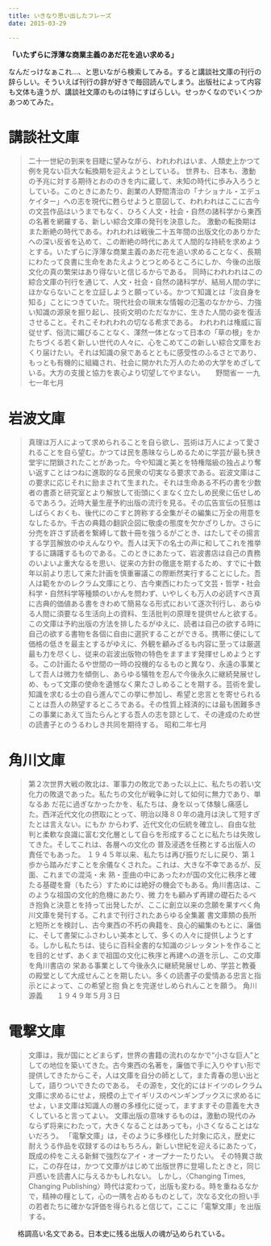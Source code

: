 ```yaml
---
title: いきなり思い出したフレーズ
date: 2015-03-29

---
```


**「いたずらに浮薄な商業主義のあだ花を追い求める」**


なんだっけなぁこれ…、と思いながら検索してみる。すると講談社文庫の刊行の辞らしい。そういえば刊行の辞が好きで毎回読んでしまう。出版社によって内容も文体も違うが、講談社文庫のものは特にすばらしい。せっかくなのでいくつかあつめてみた。


# 講談社文庫

> 二十一世紀の到来を目睫に望みながら、われわれはいま、人類史上かつて例を見ない巨大な転換期を迎えようとしている。
> 世界も、日本も、激動の予兆に対する期待とおののきを内に蔵して、未知の時代に歩み入ろうとしている。このときにあたり、創業の人野間清治の「ナショナル・エデュケイター」への志を現代に甦らせようと意図して、われわれはここに古今の文芸作品はいうまでもなく、ひろく人文・社会・自然の諸科学から東西の名著を網羅する、新しい綜合文庫の発刊を決意した。
> 激動の転換期はまた断絶の時代である。われわれは戦後二十五年間の出版文化のありかたへの深い反省を込めて、この断絶の時代にあえて人間的な持続を求めようとする。いたずらに浮薄な商業主義のあだ花を追い求めることなく、長期にわたって良書に生命をあたえようとつとめるところにしか、今後の出版文化の真の繁栄はあり得ないと信じるからである。
> 同時にわれわれはこの綜合文庫の刊行を通じて、人文・社会・自然の諸科学が、結局人間の学にほかならないことを立証しようと願っている。かつて知識とは「汝自身を知る」ことにつきていた。現代社会の瑣末な情報の氾濫のなかから、力強い知識の源泉を掘り起し、技術文明のただなかに、生きた人間の姿を復活させること。それこそわれわれの切なる希求である。
> われわれは権威に盲従せず、俗流に媚びることなく、渾然一体となって日本の「草の根」をかたちづくる若く新しい世代の人々に、心をこめてこの新しい綜合文庫をおくり届けたい。それは知識の泉であるとともに感受性のふるさとであり、もっとも有機的に組織され、社会に開かれた万人のための大学をめざしている。大方の支援と協力を衷心より切望してやまない。
　
> 野間省一
> 一九七一年七月


# 岩波文庫

> 真理は万人によって求められることを自ら欲し、芸術は万人によって愛されることを自ら望む。かつては民を愚昧ならしめるために学芸が最も狭き堂宇に閉鎖されたことがあった。今や知識と美とを特権階級の独占より奪い返すことはつねに進取的なる民衆の切実なる要求である。岩波文庫はこの要求に応じそれに励まされて生まれた。それは生命ある不朽の書を少数者の書斎と研究室とより解放して街頭にくまなく立たしめ民衆に伍せしめるであろう。近時大量生産予約出版の流行を見る。その広告宣伝の狂態はしばらくおくも、後代にのこすと誇称する全集がその編集に万全の用意をなしたるか。千古の典籍の翻訳企図に敬虔の態度を欠かざりしか。さらに分売を許さず読者を繋縛して数十冊を強うるがごとき、はたしてその揚言する学芸解放のゆえんなりや。吾人は天下の名士の声に和してこれを推挙するに躊躇するものである。このときにあたって、岩波書店は自己の責務のいよいよ重大なるを思い、従来の方針の徹底を期するため、すでに十数年以前より志して来た計画を慎重審議この際断然実行することにした。吾人は範をかのレクラム文庫にとり、古今東西にわたって文芸・哲学・社会科学・自然科学等種類のいかんを問わず、いやしくも万人の必読すべき真に古典的価値ある書をきわめて簡易なる形式において逐次刊行し、あらゆる人間に須要なる生活向上の資料、生活批判の原理を提供せんと欲する。この文庫は予約出版の方法を排したるがゆえに、読者は自己の欲する時に自己の欲する書物を各個に自由に選択することができる。携帯に便にして価格の低きを最主とするがゆえに、外観を顧みざるも内容に至っては厳選最も力を尽くし、従来の岩波出版物の特色をますます発揮せしめようとする。この計画たるや世間の一時の投機的なるものと異なり、永遠の事業として吾人は微力を傾倒し、あらゆる犠牲を忍んで今後永久に継続発展せしめ、もって文庫の使命を遺憾なく果たさしめることを期する。芸術を愛し知識を求むる士の自ら進んでこの挙に参加し、希望と忠言とを寄せられることは吾人の熱望するところである。その性質上経済的には最も困難多きこの事業にあえて当たらんとする吾人の志を諒として、その達成のため世の読書子とのうるわしき共同を期待する。
> 昭和二年七月
　　

# 角川文庫

> 第２次世界大戦の敗北は、軍事力の敗北であった以上に、私たちの若い文化力の敗退であった。私たちの文化が戦争に対して如何に無力であり、単なるあ だ花に過ぎなかったかを、私たちは、身を以って体験し痛感した。西洋近代文化の摂取にとって、明治以降８０年の歳月は決して短すぎたとは言えない。にもか からわず、近代文化の伝統を確立し、自由な批判と柔軟な良識に富む文化層として自らを形成することに私たちは失敗してきた。そしてこれは、各層への文化の 普及浸透を任務とする出版人の責任でもあった。
> １９４５年以来、私たちは再び振りだしに戻り、第１歩から踏みだすことを余儀なくされた。これは、大きな不幸であるが、反面、これまでの混沌・未 熟・歪曲の中にあったわが国の文化に秩序と確たる基礎を齎（もたら）すためには絶好の機会でもある。角川書店は、このような祖国の文化的危機にあたり、微 力をも顧みず再建の礎石たるべき抱負と決意とを持って出発したが、ここに創立以来の念願を果すべく角川文庫を発刊する。これまで刊行されたあらゆる全集叢 書文庫類の長所と短所とを検討し、古今東西の不朽の典籍を、良心的編集のもとに、廉価に、そして書架にふさわしい美本として、多くの人々に提供しようとす る。しかし私たちは、徒らに百科全書的な知識のジレッタントを作ることを目的とせず、あくまで祖国の文化に秩序と再建への道を示し、この文庫を角川書店の 栄ある事業として今後永久に継続発展せしめ、学芸と教養の殿堂として大成せんことを期したい。多くの読書子の愛情ある忠言と指示とによって、この希望と抱 負とを完遂せしめられんことを願う。
> 角川源義　　１９４９年５月３日


# 電撃文庫
> 文庫は，我が国にとどまらず，世界の書籍の流れのなかで“小さな巨人”としての地位を築いてきた。古今東西の名著を，廉価で手に入りやすい形で提供してきたからこそ，人は文庫を自分の師として，また青春の思い出として，語りついできたのである。
> その源を，文化的にはドイツのレクラム文庫に求めるにせよ，規模の上でイギリスのペンギンブックスに求めるにせよ，いま文庫は知識人の層の多様化に従って，ますますその意義を大きくしていると言ってよい。
> 文庫出版の意味するものは，激動の現代のみならず将来にわたって，大きくなることはあっても，小さくなることはないだろう。
> 「電撃文庫」は，そのように多様化した対象に応え，歴史に耐えうる作品を収録するのはもちろん，新しい世紀を迎えるにあたって，既成の枠をこえる新鮮で強烈なアイ・オープナーたりたい。
> その特異さ故に，この存在は，かつて文庫がはじめて出版世界に登場したときと，同じ戸惑いを読書人に与えるかもしれない。
> しかし，〈Changing Times, Changing Publishing〉時代は変わって，出版も変わる。時を重ねるなかで，精神の糧として，心の一隅を占めるものとして，次なる文化の担い手の若者たちに確かな評価を得られると信じて，ここに「電撃文庫」を出版する。


　
格調高い名文である。日本史に残る出版人の魂が込められている。
